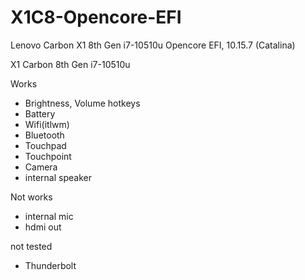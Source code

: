 # X1C8-Opencore-EFI
Lenovo Carbon X1 8th Gen i7-10510u Opencore EFI, 10.15.7 (Catalina)

X1 Carbon 8th Gen i7-10510u

Works
- Brightness, Volume hotkeys
- Battery
- Wifi(itlwm)
- Bluetooth
- Touchpad
- Touchpoint
- Camera
- internal speaker

Not works
- internal mic
- hdmi out

not tested
- Thunderbolt

